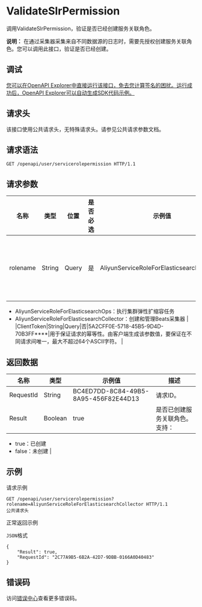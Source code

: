 # ValidateSlrPermission

调用ValidateSlrPermission，验证是否已经创建服务关联角色。

**说明：** 在通过采集器采集来自不同数据源的日志时，需要先授权创建服务关联角色。您可以调用此接口，验证是否已经创建。

## 调试

[您可以在OpenAPI Explorer中直接运行该接口，免去您计算签名的困扰。运行成功后，OpenAPI Explorer可以自动生成SDK代码示例。](https://api.aliyun.com/#product=elasticsearch&api=ValidateSlrPermission&type=ROA&version=2017-06-13)

## 请求头

该接口使用公共请求头，无特殊请求头。请参见公共请求参数文档。

## 请求语法

```
GET /openapi/user/servicerolepermission HTTP/1.1
```

## 请求参数

|名称|类型|位置|是否必选|示例值|描述|
|--|--|--|----|---|--|
|rolename|String|Query|是|AliyunServiceRoleForElasticsearchCollector|服务关联角色名称。可选值：

 -   AliyunServiceRoleForElasticsearchOps：执行集群弹性扩缩容任务
-   AliyunServiceRoleForElasticsearchCollector：创建和管理Beats采集器 |
|ClientToken|String|Query|否|5A2CFF0E-5718-45B5-9D4D-70B3FF\*\*\*\*|用于保证请求的幂等性。由客户端生成该参数值，要保证在不同请求间唯一，最大不超过64个ASCII字符。 |

## 返回数据

|名称|类型|示例值|描述|
|--|--|---|--|
|RequestId|String|BC4ED7DD-8C84-49B5-8A95-456F82E44D13|请求ID。 |
|Result|Boolean|true|是否已创建服务关联角色。支持：

 -   true：已创建
-   false：未创建 |

## 示例

请求示例

```
GET /openapi/user/servicerolepermission?rolename=AliyunServiceRoleForElasticsearchCollector HTTP/1.1
公共请求头
```

正常返回示例

`JSON`格式

```
{
    "Result": true,
    "RequestId": "2C77A9B5-6B2A-42D7-9DBB-0166A0D40483"
}
```

## 错误码

访问[错误中心](https://error-center.aliyun.com/status/product/elasticsearch)查看更多错误码。

